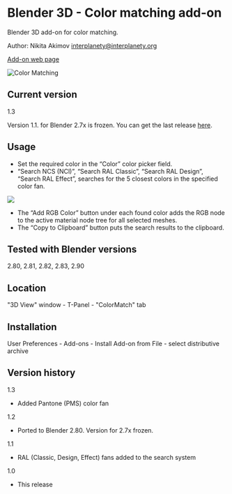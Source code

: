 # Blender 3D - Color matching add-on
Blender 3D add-on for color matching.

Author: Nikita Akimov interplanety@interplanety.org

<a href="https://b3d.interplanety.org/en/blender-add-on-color-matching/">Add-on web page</a>

<img src="https://b3d.interplanety.org/wp-content/upload_content/2018/04/00-400x200.png" title="Color Matching">

Current version
-
1.3

Version 1.1. for Blender 2.7x is frozen. You can get the last release <a href = "https://github.com/Korchy/blender-color-matching/releases/tag/v.1.1">here</a>.

Usage
-
- Set the required color in the “Color” color picker field.
- “Search NCS (NCl)”, “Search RAL Classic”, “Search RAL Design”, “Search RAL Effect”, searches for the 5 closest colors in the specified color fan.

<img src="https://b3d.interplanety.org/wp-content/upload_content/2018/04/01-400x212.png">

- The “Add RGB Color” button under each found color adds the RGB node to the active material node tree for all selected meshes.
- The “Copy to Clipboard” button puts the search results to the clipboard.

Tested with Blender versions
-
2.80, 2.81, 2.82, 2.83, 2.90

Location
-
"3D View" window - T-Panel - "ColorMatch" tab

Installation
-
User Preferences - Add-ons - Install Add-on from File - select distributive archive

Version history
-
1.3
- Added Pantone (PMS) color fan

1.2
- Ported to Blender 2.80. Version for 2.7x frozen.

1.1
- RAL (Classic, Design, Effect) fans added to the search system

1.0
- This release
